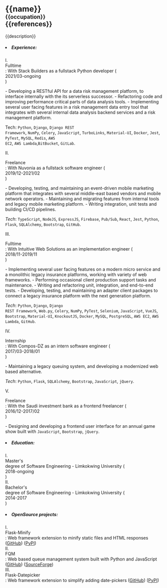 <div class='profile'>
  <h2>
    <big>{{name}} <br></big>
    <small>{{occupation}}</small><br/>
    {{references}}
  </h2>
  <p class='intro'>
    {{description}}
    </p>
</div>
<div style='clear: left;'></div>

<h5><li> Experience: </li></h5>
<div class='list'>
I. <div class="notice">Fulltime</div>: With Stack Builders as a fullstack Python developer (<div class="date">2021/03-ongoing</div>)
<p class='notice sub'>
    - Developing a RESTful API for a data risk management platform, to interface internally with the its serverless successor.
    - Refactoring code and improving performance critical parts of data analysis tools.
    - Implementing several user facing features in a risk management data entry tool that integrates with several internal data
      analysis backend services and a risk management platform.

  Tech: <code>Python</code>, <code>Django</code>, <code>Django REST Framework</code>, <code>NumPy</code>, <code>Celery</code>, <code>JavaScript</code>, <code>TurboLinks</code>, <code>Material-UI</code>, <code>Docker</code>, 
         <code>Jest</code>, <code>PyTest</code>, <code>MySQL</code>, <code>Redis</code>, <code>AWS EC2</code>, <code>AWS Lambda</code>,<code>BitBucket</code>, <code>GitLab</code>.

</p>

II. <div class="notice">Freelance</div>: With Nuvonia as a fullstack software engineer (<div class="date">2019/12-2021/02</div>)
<p class='notice sub'>
     - Developing, testing, and maintaining an event-driven mobile marketing platform that integrates with several middle-east based
       vendors and mobile network operators.
     - Maintaining and migrating features from internal tools and legacy mobile marketing platform.
     - Writing integration, unit tests and building CI/CD pipelines.

  <i>Tech</i>: <code>TypeScript</code>, <code>NodeJS</code>, <code>ExpressJS</code>, <code>Firebase</code>, <code>Pub/Sub</code>, <code>React</code>, <code>Jest</code>, <code>Python</code>, <code>Flask</code>, <code>SQLAlchemy</code>, <code>Bootstrap</code>, <code>GitHub</code>.

</p>

III. <div class="notice">Fulltime</div>: With Intuitive Web Solutions as an implementation engineer (<div class="date">2018/11-2019/11</div>)
<p class='notice sub'>
      - Implementing several user facing features on a modern micro service and a monolithic legacy insurance platforms,
        working with variety of web frameworks.
      - Performing occasional client production support tasks and maintenance. 
      - Writing and refactoring unit, integration, and end-to-end tests.
      - Developing, testing, and maintaining an adapter client packages to connect a legacy insurance platform
        with the next generation platform.

  <i>Tech</i>: <code>Python</code>, <code>Django</code>, <code>Django REST Framework</code>, <code>Web.py</code>, <code>Celery</code>, <code>NumPy</code>, <code>PyTest</code>, <code>Selenium</code>, <code>JavaScript</code>, <code>VueJS</code>, 
         <code>Bootstrap</code>, <code>Material-UI</code>, <code>KnockoutJS</code>, <code>Docker</code>, <code>MySQL</code>, <code>PostgreSQL</code>, <code>AWS EC2</code>, <code>AWS Lambda</code>, <code>GitHub</code>.

</p>

IV. <div class="notice">Internship</div>: With Compos-DZ as an intern software engineer (<div class="date">2017/03-2018/01</div>)
<p class='notice sub'>
      - Maintaining a legacy queuing system, and developing a modernized web based alternative.

  <i>Tech</i>: <code>Python</code>, <code>Flask</code>, <code>SQLAlchemy</code>, <code>Bootstrap</code>, <code>JavaScript</code>, <code>jQuery</code>.

</p>

V. <div class="notice">Freelance</div>: With the Saudi investment bank as a frontend freelancer (<div class="date">2016/12-2017/02</div>)
<p class='notice sub'>
     - Designing and developing a frontend user interface for an annual game show built with <code>JavaScript</code>, <code>Bootstrap</code>, <code>jQuery</code>.

</p>
</div>

<h5><li> Education: </li></h5>
<div class='list'>
  I. <div class="notice">Master's</div> degree of Software Engineering - Limkokwing University (<div class="date">2018-ongoing</div>)<br />
  II. <div class="notice">Bachelor's</div> degree of Software Engineering - Limkokwing University (<div class='date'>2014-2017</div>)
</div>

<h5><li> OpenSource projects: </li></h5>
<div class='list'>
I. <div class='notice'>Flask-Minify</div>: Web framework extension to minify static files and HTML responses (<a href="https://github.com/mrf345/flask_minify" target='_blank'><span class='itemFull'>GitHub</span></a>) (<a target='_blank' href="https://pypi.org/project/Flask-Minify/"><span class='itemFull'>PyPI</span></a>)<br/>
II. <div class='notice'>FQM</div>: Web based queue management system built with Python and JavaScript (<a target='_blank' href="https://github.com/mrf345/FQM"><span class='itemFull'>GitHub</span></a>) (<a href="https://sourceforge.net/projects/free-queue-manager/" target='_blank'><span class='itemFull'>SourceForge</span></a>)<br/>
III. <div class='notice'>Flask-Datepicker</div>: Web framework extension to simplify adding date-pickers (<a href="https://github.com/mrf345/flask_datepicker/" target='_blank'><span class='itemFull'>GitHub</span></a>) (<a href="https://pypi.org/project/Flask-Datepicker/" target='_blank'><span class='itemFull'>PyPI</span></a>)<br/>
</div>
